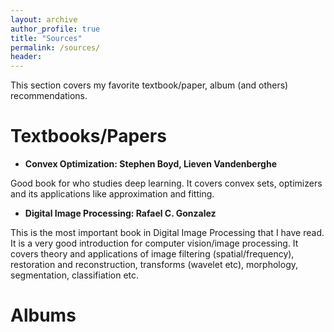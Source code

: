 ```yaml
---
layout: archive
author_profile: true
title: "Sources"
permalink: /sources/
header:
---
```

This section covers my favorite textbook/paper, album (and others) recommendations.

# Textbooks/Papers

- **Convex Optimization: Stephen Boyd, Lieven Vandenberghe**

Good book for who studies deep learning. It covers convex sets, optimizers and its applications like approximation and fitting.

- **Digital Image Processing: Rafael C. Gonzalez**

This is the most important book in Digital Image Processing that I have read. It is a very good introduction for computer vision/image processing. It covers theory and applications of image filtering (spatial/frequency), restoration and reconstruction, transforms (wavelet etc), morphology, segmentation, classifiation etc.



# Albums
